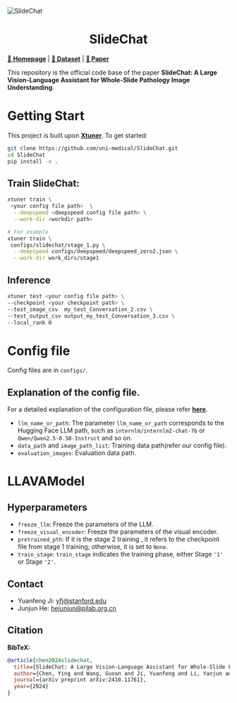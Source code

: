 ![SlideChat](SlideChat.png)
# <div align="center"><b> SlideChat </b></div>

[🍎 **Homepage**](https://uni-medical.github.io/SlideChat.github.io/) | [**🤗 Dataset**](https://huggingface.co/datasets/General-Medical-AI/SlideBench) | [**🤗 Paper**](https://arxiv.org/pdf/2410.11761v1) 

This repository is the official code base of the paper **SlideChat: A Large Vision-Language Assistant for Whole-Slide Pathology Image Understanding**.

# Getting Start


This project is built upon [**Xtuner**](https://github.com/InternLM/xtuner). To get started:

```bash
git clone https://github.com/uni-medical/SlideChat.git
cd SlideChat
pip install -e .
```

## Train SlideChat:
```bash
xtuner train \
 <your config file path>  \
  --deepspeed <deepspeed config file path> \
  --work-dir <workdir path>

# For example
xtuner train \
 configs/slidechat/stage_1.py \
  --deepspeed configs/deepspeed/deepspeed_zero2.json \
  --work-dir work_dirs/stage1
```


## Inference

```bash
xtuner test <your config file path> \
--checkpoint <your checkpoint path> \
--test_image_csv  my_test_Conversation_2.csv \
--test_output_csv output_my_test_Conversation_3.csv \
--local_rank 0
```

# Config file
Config files are in `configs/`.
## Explanation of the config file.
For a detailed explanation of the configuration file, please refer [**here**](https://xtuner.readthedocs.io/zh-cn/latest/training/modify_settings.html).

- `llm_name_or_path`: The parameter `llm_name_or_path` corresponds to the Hugging Face LLM path, such as `internlm/internlm2-chat-7b` or `Qwen/Qwen2.5-0.5B-Instruct` and so on.
- `data_path` and `image_path_list`: Training data path(refer our config file).
- `evaluation_images`: Evaluation data path.

# LLAVAModel
## Hyperparameters
- `freeze_llm`: Freeze the parameters of the LLM.
- `freeze_visual_encoder`: Freeze the parameters of the visual encoder.
- `pretrained_pth`: If it is the stage 2 training , it refers to the checkpoint file from stage 1 training; otherwise, it is set to `None`.
- `train_stage`: `train_stage` indicates the training phase, either Stage `'1'` or Stage `'2'`.

## Contact

- Yuanfeng Ji: yfj@stanford.edu
- Junjun He: hejunjun@pjlab.org.cn

## Citation

**BibTeX:**

```bibtex
@article{chen2024slidechat,
  title={SlideChat: A Large Vision-Language Assistant for Whole-Slide Pathology Image Understanding},
  author={Chen, Ying and Wang, Guoan and Ji, Yuanfeng and Li, Yanjun and Ye, Jin and Li, Tianbin and Zhang, Bin and Pei, Nana and Yu, Rongshan and Qiao, Yu and others},
  journal={arXiv preprint arXiv:2410.11761},
  year={2024}
}
```
